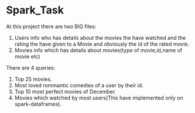 # Spark_Task

At this project there are two BIG files:
1) Users info who has details about the movies the have watched and the rating the have given to a Movie and obviously the id of the rated movie.
2) Movies info which has details about movies(type of movie,id,name of movie etc)

There are 4 queries:
1) Top 25 movies. 
2) Most loved rommantic comedies of a user by their id.
3) Top 10 most perfect movies of December.
4) Movies which watched by most users(This have implemented only on spark-dataframes).


 
